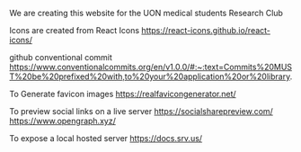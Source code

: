 We are creating this website for the UON medical students Research Club

Icons are created from React Icons https://react-icons.github.io/react-icons/

github conventional commit https://www.conventionalcommits.org/en/v1.0.0/#:~:text=Commits%20MUST%20be%20prefixed%20with,to%20your%20application%20or%20library.

To Generate favicon images
https://realfavicongenerator.net/

To preview social links on a live server
https://socialsharepreview.com/
https://www.opengraph.xyz/

To expose a local hosted server
https://docs.srv.us/
